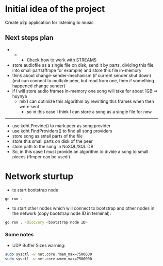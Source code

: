 # Initial idea of the project
Create p2p application for listening to music

## Next steps plan
- - - Check how to work with STREAMS
- store audiofile as a single file on disk, send it by parts, dividing this file into small parts(ffmpe for example)
  and store this file in-memory
- think about change-sender-mechanism (if current sender shut down) (md can connect to multiple peer, but read from one,
  then if something happened change sender) 
- if I will store audio frames in-memory one song will take for about 1GB => huynya
    - mb I can optimize this algorithm by rewriting this frames when then were sent
        - so in this case I think I can store a song as a single file for now
---------------------------------------------------------------------------------------
- use kdht.Provide() to mark peer as song provider
- use kdht.FindProviders() to find all song providers
- store song as small parts of the file
- store this small parts on disk of the peer
- store path to the song in NoSQL/SQL DB
- So, in this case I must provide an algorithm to divide a song to small pieces (ffmper can be used:)

# Network sturtup
- to start bootstrap node
```bash
go run .
```

- to start other nodes which will connect to bootstrap and other nodes in the network (copy bootstrap node ID in terminal):
```bash
go run . -dicovery <bootstrap node ID>
```



### Some notes
- UDP Buffer Sizes warning:
```bash
sudo sysctl -w net.core.rmem_max=7500000
sudo sysctl -w net.core.wmem_max=7500000
```